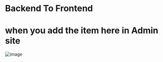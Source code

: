 # Backend To Frontend


# when you add the item here in Admin site

![image](https://github.com/user-attachments/assets/f7a5ea76-363b-4c4a-8e6e-14038cbb34ea)
